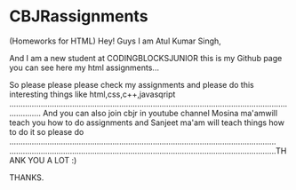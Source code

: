 # CBJRassignments
(Homeworks for HTML)
Hey! Guys I am Atul Kumar Singh,

And  I  am  a  new  student  at  CODINGBLOCKSJUNIOR  this  is  my  Github  page  you  can  see  here  my  html  assignments...

So  please please please check my assignments and please do this interesting things  like  html,css,c++,javasqript
..........................................................................................................................................
And you can also join cbjr in youtube channel Mosina ma'amwill teach you how to do assignments and Sanjeet ma'am will teach things how to do it so please do .......................................................................................................................
.......................................................................................................................THANK YOU A LOT :)








THANKS.
